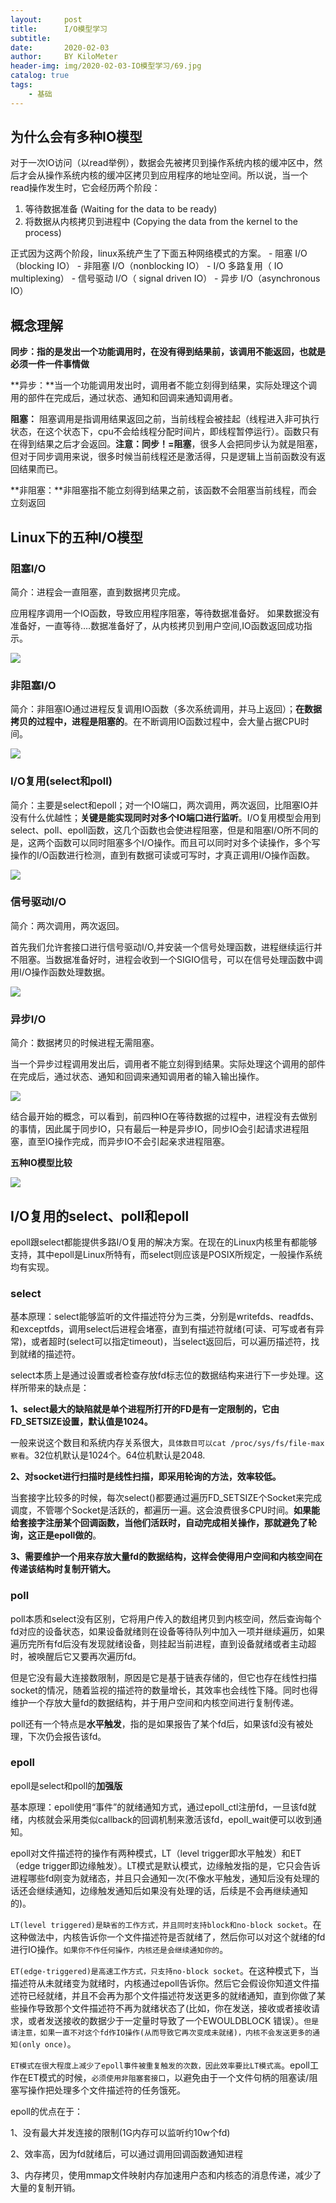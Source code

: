 ```yaml
---
layout:     post
title:      I/O模型学习
subtitle:   
date:       2020-02-03
author:     BY KiloMeter
header-img: img/2020-02-03-IO模型学习/69.jpg
catalog: true
tags:
    - 基础
---
```


## 为什么会有多种IO模型

对于一次IO访问（以read举例），数据会先被拷贝到操作系统内核的缓冲区中，然后才会从操作系统内核的缓冲区拷贝到应用程序的地址空间。所以说，当一个read操作发生时，它会经历两个阶段：

1. 等待数据准备 (Waiting for the data to be ready)
2. 将数据从内核拷贝到进程中 (Copying the data from the kernel to the process)

正式因为这两个阶段，linux系统产生了下面五种网络模式的方案。
\- 阻塞 I/O（blocking IO）
\- 非阻塞 I/O（nonblocking IO）
\- I/O 多路复用（ IO multiplexing）
\- 信号驱动 I/O（ signal driven IO）
\- 异步 I/O（asynchronous IO）

## 概念理解

**同步：**指的是发出一个功能调用时，在没有得到结果前，该调用不能返回，也就是**必须一件一件事情做**

**异步：**当一个功能调用发出时，调用者不能立刻得到结果，实际处理这个调用的部件在完成后，通过状态、通知和回调来通知调用者。

**阻塞：** 阻塞调用是指调用结果返回之前，当前线程会被挂起（线程进入非可执行状态，在这个状态下，cpu不会给线程分配时间片，即线程暂停运行）。函数只有在得到结果之后才会返回。**注意：同步！=阻塞**，很多人会把同步认为就是阻塞，但对于同步调用来说，很多时候当前线程还是激活得，只是逻辑上当前函数没有返回结果而已。

**非阻塞：**非阻塞指不能立刻得到结果之前，该函数不会阻塞当前线程，而会立刻返回

## Linux下的五种I/O模型

### 阻塞I/O

简介：进程会一直阻塞，直到数据拷贝完成。

应用程序调用一个IO函数，导致应用程序阻塞，等待数据准备好。 如果数据没有准备好，一直等待….数据准备好了，从内核拷贝到用户空间,IO函数返回成功指示。

![](/img/2020-02-03-IO模型学习/阻塞IO模型.jpg)

### 非阻塞I/O

简介：非阻塞IO通过进程反复调用IO函数（多次系统调用，并马上返回）；**在数据拷贝的过程中，进程是阻塞的**。在不断调用IO函数过程中，会大量占据CPU时间。

![](/img/2020-02-03-IO模型学习/非阻塞IO模型.jpg)

### I/O复用(select和poll)

简介：主要是select和epoll；对一个IO端口，两次调用，两次返回，比阻塞IO并没有什么优越性；**关键是能实现同时对多个IO端口进行监听**。I/O复用模型会用到select、poll、epoll函数，这几个函数也会使进程阻塞，但是和阻塞I/O所不同的是，这两个函数可以同时阻塞多个I/O操作。而且可以同时对多个读操作，多个写操作的I/O函数进行检测，直到有数据可读或可写时，才真正调用I/O操作函数。

![](/img/2020-02-03-IO模型学习/IO复用模型.jpg)

### 信号驱动I/O

简介：两次调用，两次返回。

首先我们允许套接口进行信号驱动I/O,并安装一个信号处理函数，进程继续运行并不阻塞。当数据准备好时，进程会收到一个SIGIO信号，可以在信号处理函数中调用I/O操作函数处理数据。

![](/img/2020-02-03-IO模型学习/信号驱动IO模型.jpg)



### 异步I/O

简介：数据拷贝的时候进程无需阻塞。

当一个异步过程调用发出后，调用者不能立刻得到结果。实际处理这个调用的部件在完成后，通过状态、通知和回调来通知调用者的输入输出操作。

![](/img/2020-02-03-IO模型学习/异步IO模型.jpg)

结合最开始的概念，可以看到，前四种IO在等待数据的过程中，进程没有去做别的事情，因此属于同步IO，只有最后一种是异步IO，同步IO会引起请求进程阻塞，直至IO操作完成，而异步IO不会引起亲求进程阻塞。

**五种IO模型比较**

![](/img/2020-02-03-IO模型学习/五种IO模型比较.jpg)

## I/O复用的select、poll和epoll

epoll跟select都能提供多路I/O复用的解决方案。在现在的Linux内核里有都能够支持，其中epoll是Linux所特有，而select则应该是POSIX所规定，一般操作系统均有实现。

### select

基本原理：select能够监听的文件描述符分为三类，分别是writefds、readfds、和exceptfds，调用select后进程会堵塞，直到有描述符就绪(可读、可写或者有异常)，或者超时(select可以指定timeout)，当select返回后，可以遍历描述符，找到就绪的描述符。

select本质上是通过设置或者检查存放fd标志位的数据结构来进行下一步处理。这样所带来的缺点是：

**1、select最大的缺陷就是单个进程所打开的FD是有一定限制的，它由FD_SETSIZE设置，默认值是1024。**

一般来说这个数目和系统内存关系很大，`具体数目可以cat /proc/sys/fs/file-max察看`。32位机默认是1024个。64位机默认是2048.

**2、对socket进行扫描时是线性扫描，即采用轮询的方法，效率较低。**

当套接字比较多的时候，每次select()都要通过遍历FD_SETSIZE个Socket来完成调度，不管哪个Socket是活跃的，都遍历一遍。这会浪费很多CPU时间。**如果能给套接字注册某个回调函数，当他们活跃时，自动完成相关操作，那就避免了轮询，这正是epoll做的**。

**3、需要维护一个用来存放大量fd的数据结构，这样会使得用户空间和内核空间在传递该结构时复制开销大。**

### poll

poll本质和select没有区别，它将用户传入的数组拷贝到内核空间，然后查询每个fd对应的设备状态，如果设备就绪则在设备等待队列中加入一项并继续遍历，如果遍历完所有fd后没有发现就绪设备，则挂起当前进程，直到设备就绪或者主动超时，被唤醒后它又要再次遍历fd。

但是它没有最大连接数限制，原因是它是基于链表存储的，但它也存在线性扫描socket的情况，随着监视的描述符的数量增长，其效率也会线性下降。同时也得维护一个存放大量fd的数据结构，并于用户空间和内核空间进行复制传递。

poll还有一个特点是**水平触发**，指的是如果报告了某个fd后，如果该fd没有被处理，下次仍会报告该fd。

### epoll

epoll是select和poll的**加强版**

基本原理：epoll使用“事件”的就绪通知方式，通过epoll_ctl注册fd，一旦该fd就绪，内核就会采用类似callback的回调机制来激活该fd，epoll_wait便可以收到通知。

epoll对文件描述符的操作有两种模式，LT（level trigger即水平触发）和ET（edge trigger即边缘触发）。LT模式是默认模式，边缘触发指的是，它只会告诉进程哪些fd刚变为就绪态，并且只会通知一次(不像水平触发，通知后没有处理的话还会继续通知，边缘触发通知后如果没有处理的话，后续是不会再继续通知的)。

`LT(level triggered)是缺省的工作方式，并且同时支持block和no-block socket`。在这种做法中，内核告诉你一个文件描述符是否就绪了，然后你可以对这个就绪的fd进行IO操作。`如果你不作任何操作，内核还是会继续通知你的`。

`ET(edge-triggered)是高速工作方式，只支持no-block socket`。在这种模式下，当描述符从未就绪变为就绪时，内核通过epoll告诉你。然后它会假设你知道文件描述符已经就绪，并且不会再为那个文件描述符发送更多的就绪通知，直到你做了某些操作导致那个文件描述符不再为就绪状态了(比如，你在发送，接收或者接收请求，或者发送接收的数据少于一定量时导致了一个EWOULDBLOCK 错误）。`但是请注意，如果一直不对这个fd作IO操作(从而导致它再次变成未就绪)，内核不会发送更多的通知(only once)`。

`ET模式在很大程度上减少了epoll事件被重复触发的次数，因此效率要比LT模式高`。epoll工作在ET模式的时候，`必须使用非阻塞套接口`，以避免由于一个文件句柄的阻塞读/阻塞写操作把处理多个文件描述符的任务饿死。

epoll的优点在于：

1、没有最大并发连接的限制(1G内存可以监听约10w个fd)

2、效率高，因为fd就绪后，可以通过调用回调函数通知进程

3、内存拷贝，使用mmap文件映射内存加速用户态和内核态的消息传递，减少了大量的复制开销。